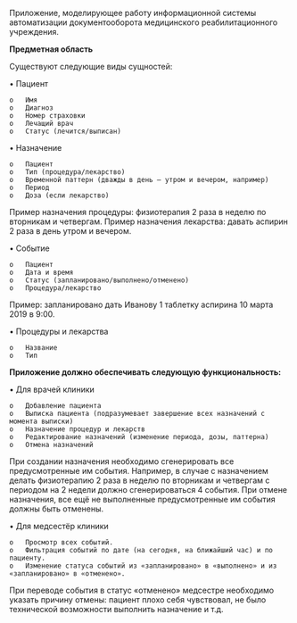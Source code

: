 Приложение, моделирующее работу информационной системы автоматизации документооборота медицинского реабилитационного учреждения.

**Предметная область**

Существуют следующие виды сущностей:

•	Пациент

    o	Имя        
    o	Диагноз    
    o	Номер страховки    
    o	Лечащий врач    
    o	Статус (лечится/выписан)
    
•	Назначение

    o	Пациент
    o	Тип (процедура/лекарство)
    o	Временной паттерн (дважды в день – утром и вечером, например)
    o	Период
    o	Доза (если лекарство)
Пример назначения процедуры: физиотерапия 2 раза в неделю по вторникам и четвергам.
Пример назначения лекарства: давать аспирин 2 раза в день утром и вечером.

•	Событие

    o	Пациент
    o	Дата и время
    o	Статус (запланировано/выполнено/отменено)
    o	Процедура/лекарство
Пример: запланировано дать Иванову 1 таблетку аспирина 10 марта 2019 в 9:00.

•	Процедуры и лекарства

    o	Название
    o	Тип

**Приложение должно обеспечивать следующую функциональность:**

•	Для врачей клиники
   
    o	Добавление пациента
    o	Выписка пациента (подразумевает завершение всех назначений с момента выписки)
    o	Назначение процедур и лекарств
    o	Редактирование назначений (изменение периода, дозы, паттерна)
    o	Отмена назначений
    
При создании назначения необходимо сгенерировать все предусмотренные им события. Например, в случае с назначением делать физиотерапию 2 раза в неделю по вторникам и четвергам с периодом на 2 недели должно сгенерироваться 4 события.
При отмене назначения, все ещё не выполненные предусмотренные им события должны быть отменены.

•	Для медсестёр клиники

    o	Просмотр всех событий.
    o	Фильтрация событий по дате (на сегодня, на ближайший час) и по пациенту.
    o	Изменение статуса событий из «запланировано» в «выполнено» и из «запланировано» в «отменено».
    
При переводе события в статус «отменено» медсестре необходимо указать причину отмены: пациент плохо себя чувствовал, не было технической возможности выполнить назначение и т.д.

